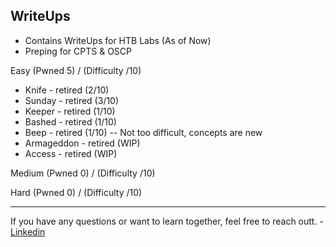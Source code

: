 ## WriteUps
- Contains WriteUps for HTB Labs (As of Now)
- Preping for CPTS & OSCP 


Easy   (Pwned 5) / (Difficulty /10)
- Knife - retired       (2/10)
- Sunday - retired      (3/10)
- Keeper - retired      (1/10)
- Bashed - retired      (1/10)
- Beep - retired        (1/10) -- Not too difficult, concepts are new
- Armageddon - retired  (WIP)   
- Access - retired      (WIP)

Medium (Pwned 0) / (Difficulty /10)


Hard   (Pwned 0) / (Difficulty /10)

---
If you have any questions or want to learn together, feel free to reach outt. - [Linkedin](http://www.linkedin.com/in/yuhao-/)
